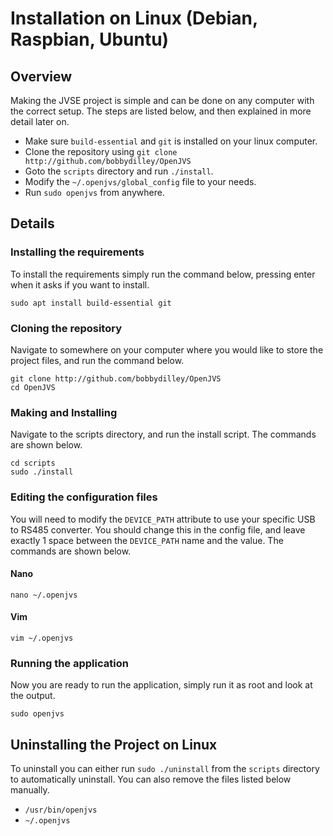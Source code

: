 # Installation on Linux (Debian, Raspbian, Ubuntu)

## Overview

Making the JVSE project is simple and can be done on any computer with the correct setup. The steps are listed below, and then explained in more detail later on.

- Make sure `build-essential` and `git` is installed on your linux computer.
- Clone the repository using `git clone http://github.com/bobbydilley/OpenJVS`
- Goto the `scripts` directory and run `./install`.
- Modify the `~/.openjvs/global_config` file to your needs.
- Run `sudo openjvs` from anywhere.

## Details

### Installing the requirements

To install the requirements simply run the command below, pressing enter when it asks if you want to install.

```
sudo apt install build-essential git
```

### Cloning the repository

Navigate to somewhere on your computer where you would like to store the project files, and run the command below.

```
git clone http://github.com/bobbydilley/OpenJVS
cd OpenJVS
```

### Making and Installing

Navigate to the scripts directory, and run the install script. The commands are shown below.

```
cd scripts
sudo ./install
```

### Editing the configuration files

You will need to modify the `DEVICE_PATH` attribute to use your specific USB to RS485 converter. You should change this in the config file, and leave exactly 1 space between the `DEVICE_PATH` name and the value. The commands are shown below.

#### Nano

```
nano ~/.openjvs
```

#### Vim

```
vim ~/.openjvs
```

### Running the application

Now you are ready to run the application, simply run it as root and look at the output.

```
sudo openjvs
```


## Uninstalling the Project on Linux

To uninstall you can either run `sudo ./uninstall` from the `scripts` directory to automatically uninstall. You can also remove the files listed below manually.

- `/usr/bin/openjvs`
- `~/.openjvs`
